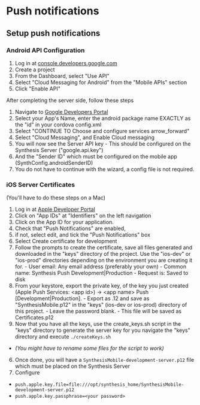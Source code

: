 # Push notifications

## Setup push notifications

### Android API Configuration
1. Log in at [console.developers.google.com](https://console.developers.google.com)
2. Create a project
3. From the Dashboard, select "Use API"
4. Select "Cloud Messaging for Android" from the "Mobile APIs" section
5. Click "Enable API"

After completing the server side, follow these steps

1. Navigate to [Google Developers Portal](https://developers.google.com/mobile/add?platform=android)
2. Select your App's Name, enter the android package name EXACTLY as the "id" in your cordova config.xml
3. Select "CONTINUE TO Choose and configure services arrow_forward"
4. Select "Cloud Messaging", and Enable Cloud messaging
5. You will now see the Server API key - This should be configured on the Synthesis Server ("google.api.key")
6. And the "Sender ID" which must be configured on the mobile app (SynthConfig.androidSenderID)
7. You do not have to continue with the wizard, a config file is not required.

### iOS Server Certificates
(You'll have to do these steps on a Mac)

1. Log in at [Apple Developer Portal](https://developer.apple.com)
2. Click on "App IDs" at "Identifiers" on the left navigation
3. Click on the App ID for your application.
4. Check that "Push Notifications" are enabled,
  1. if not, select edit, and tick the "Push Notifications" box
  2. Select Create certificate for development
  3. Follow the prompts to create the certificate, save all files generated and downloaded in the "keys" directory of the project. Use the "ios-dev" or "ios-prod" directories depending on the environment you are creating it for.
    - User email: Any email address (preferably your own)
    - Common name: Synthesis Push Development|Production
    - Request is: Saved to disk
  4. From your keystore, export the private key, of the key you just created (Apple Push Services: \<app id\>) -\> \<app name\> Push [Development|Production].
    - Export as .12 and save as "SynthesisMobile.p12" in the "keys" (ios-dev or ios-prod) directory of this project. 
    - Leave the password blank.
    - This file will be saved as Certificates.p12
5. Now that you have all the keys, use the create_keys.sh script in the "keys" directory to generate the server key for you navigate the "keys" directory and execute `./createKeys.sh`
  - *(You might have to rename some files for the script to work)*
6. Once done, you will have a `SynthesisMobile-development-server.p12` file which must be placed on the Synthesis Server
7. Configure
 * `push.apple.key.file=file:///opt/synthesis_home/SynthesisMobile-development-server.p12`
 * `push.apple.key.passphrase=<your password>`
